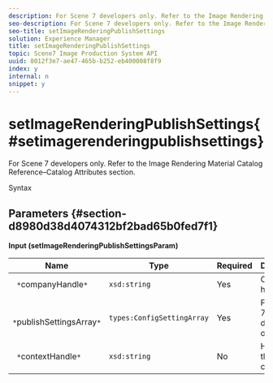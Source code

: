 ```yaml
---
description: For Scene 7 developers only. Refer to the Image Rendering Material Catalog Reference–Catalog Attributes section.
seo-description: For Scene 7 developers only. Refer to the Image Rendering Material Catalog Reference–Catalog Attributes section.
seo-title: setImageRenderingPublishSettings
solution: Experience Manager
title: setImageRenderingPublishSettings
topic: Scene7 Image Production System API
uuid: 8012f3e7-ae47-465b-b252-eb400008f8f9
index: y
internal: n
snippet: y
---
```


# setImageRenderingPublishSettings{#setimagerenderingpublishsettings}

For Scene 7 developers only. Refer to the Image Rendering Material Catalog Reference–Catalog Attributes section.

 Syntax 

## Parameters {#section-d8980d38d4074312bf2bad65b0fed7f1}

**Input (setImageRenderingPublishSettingsParam)** 

|  Name  | Type  | Required  | Description  |
|---|---|---|---|
|  ` *`companyHandle`*`  | `xsd:string`  | Yes  | Company handle.  |
|  ` *`publishSettingsArray`*`  | `types:ConfigSettingArray`  | Yes  | For Scene 7 developers only.  |
|  ` *`contextHandle`*`  | `xsd:string`  | No  | Handle to the publish context.  |

